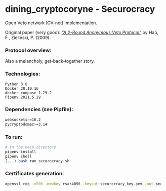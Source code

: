 # dining_cryptocoryne - Securocracy

Open Veto network (OV-net) implementation.

Original paper (very good):
[_"A 2-Round Anonymous Veto Protocol"_](https://link.springer.com/chapter/10.1007/978-3-642-04904-0_28#citeas)
by Hao, F., Zieliński, P. (2009).

### Protocol overview:

<object data="securocracy_protocol.pdf" type="application/pdf" width="100%">
</object>

Also a melancholy, get-back-together story.

### Technologies:

```
Python 3.8
Docker 20.10.16
docker-compose 1.29.2
Pipenv 2021.5.29
```

### Dependencies (see Pipfile):

```bash
websockets>=10.2
pycryptodomex>=3.14
```

### To run:

```bash
# in the main directory
pipenv install
pipenv shell
(...) bash run_securocracy.sh
```

### Certificates generation:

```bash
openssl req -x509 -newkey rsa:4096 -keyout securocracy_key.pem -out securocracy_cert.pem -sha256 -days 365 -nodes -subj '/CN=localhost'
```
